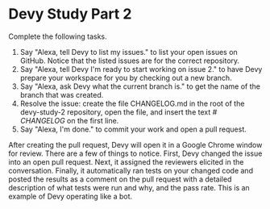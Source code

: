 # Devy Study Part 2

Complete the following tasks.
  1. Say "Alexa, tell Devy to list my issues." to list your open issues on GitHub. Notice that the listed issues are for the correct repository.
  2. Say "Alexa, tell Devy I'm ready to start working on issue 2." to have Devy prepare your workspace for you by checking out a new branch.
  3. Say "Alexa, ask Devy what the current branch is." to get the name of the branch that was created.
  4. Resolve the issue: create the file CHANGELOG.md in the root of the devy-study-2 repository, open the file, and insert the text _# CHANGELOG_ on the first line.
  5. Say "Alexa, I'm done." to commit your work and open a pull request.

After creating the pull request, Devy will open it in a Google Chrome window for review. There are a few of things to notice. First, Devy changed the issue into an open pull request. Next, it assigned the reviewers elicited in the conversation. Finally, it automatically ran tests on your changed code and posted the results as a comment on the pull request with a detailed description of what tests were run and why, and the pass rate. This is an example of Devy operating like a bot.
